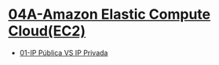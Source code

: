 # [04A-Amazon Elastic Compute Cloud(EC2)](../../Cloud%20Practitioner%20(CLF-C02)/AWS%20Cloud%20Practitioner%20Essentials/Module%202%20-%20Compute%20in%20the%20Cloud/04A-Amazon%20Elastic%20Compute%20Cloud(EC2).md)

- [01-IP Pública VS IP Privada](01-IP%20Pública%20VS%20IP%20Privada.md)
